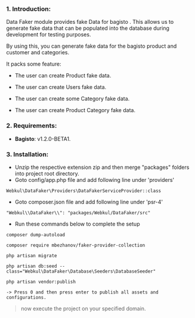 ### 1. Introduction:

Data Faker module provides fake Data for bagisto . This allows us to generate fake data that can be populated into the database during development for testing purposes.

By using this, you can generate fake data for the bagisto product and customer and categories.

It packs some feature:

* The user can create Product fake data.

* The user can create Users fake data.

* The user can create some Category fake data.

* The user can create Product Category fake data.

### 2. Requirements:

* **Bagisto**: v1.2.0-BETA1.

### 3. Installation:

* Unzip the respective extension zip and then merge "packages" folders into project root directory.
* Goto config/app.php file and add following line under 'providers'

~~~
Webkul\DataFaker\Providers\DataFakerServiceProvider::class
~~~

* Goto composer.json file and add following line under 'psr-4'

~~~
"Webkul\\DataFaker\\": "packages/Webkul/DataFaker/src"
~~~

* Run these commands below to complete the setup

~~~
composer dump-autoload
~~~

~~~
composer require mbezhanov/faker-provider-collection
~~~

~~~
php artisan migrate
~~~

~~~
php artisan db:seed --class="Webkul\DataFaker\Database\Seeders\DatabaseSeeder"
~~~

~~~
php artisan vendor:publish

-> Press 0 and then press enter to publish all assets and configurations.
~~~

> now execute the project on your specified domain.
